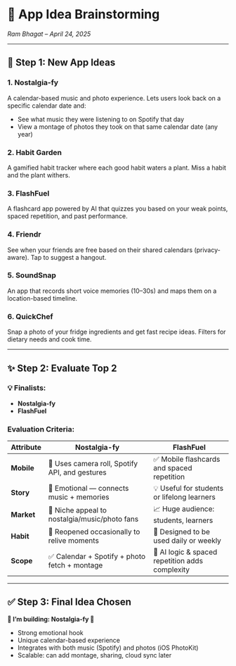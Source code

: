 # 📱 App Idea Brainstorming
*Ram Bhagat – April 24, 2025*

---

## 🧠 Step 1: New App Ideas

### 1. **Nostalgia-fy**
A calendar-based music and photo experience. Lets users look back on a specific calendar date and:
- See what music they were listening to on Spotify that day
- View a montage of photos they took on that same calendar date (any year)

### 2. **Habit Garden**
A gamified habit tracker where each good habit waters a plant. Miss a habit and the plant withers.

### 3. **FlashFuel**
A flashcard app powered by AI that quizzes you based on your weak points, spaced repetition, and past performance.

### 4. **Friendr**
See when your friends are free based on their shared calendars (privacy-aware). Tap to suggest a hangout.

### 5. **SoundSnap**
An app that records short voice memories (10–30s) and maps them on a location-based timeline.

### 6. **QuickChef**
Snap a photo of your fridge ingredients and get fast recipe ideas. Filters for dietary needs and cook time.

---

## ✨ Step 2: Evaluate Top 2

### 💡 Finalists:
- **Nostalgia-fy**
- **FlashFuel**

### Evaluation Criteria:

| Attribute   | Nostalgia-fy                                             | FlashFuel                                         |
|-------------|----------------------------------------------------------|---------------------------------------------------|
| **Mobile**  | 📱 Uses camera roll, Spotify API, and gestures           | ✅ Mobile flashcards and spaced repetition        |
| **Story**   | 🎵 Emotional — connects music + memories                 | 💡 Useful for students or lifelong learners       |
| **Market**  | 🧠 Niche appeal to nostalgia/music/photo fans            | 📈 Huge audience: students, learners              |
| **Habit**   | 🔁 Reopened occasionally to relive moments               | 🔁 Designed to be used daily or weekly            |
| **Scope**   | ✅ Calendar + Spotify + photo fetch + montage            | 🔁 AI logic & spaced repetition adds complexity   |

---

## ✅ Step 3: Final Idea Chosen

**🎉 I’m building: Nostalgia-fy 🎉**

- Strong emotional hook  
- Unique calendar-based experience  
- Integrates with both music (Spotify) and photos (iOS PhotoKit)  
- Scalable: can add montage, sharing, cloud sync later  
